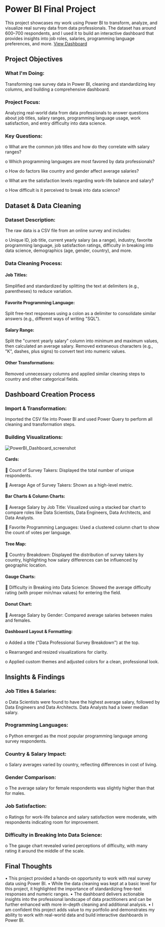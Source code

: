 # Power BI Final Project
This project showcases my work using Power BI to transform, analyze, and visualize real survey data from data professionals. The dataset has around 600–700 respondents, and I used it to build an interactive dashboard that provides insights into job roles, salaries, programming language preferences, and more. <a href = "https://github.com/ak060204/Data-visualization-projects/blob/main/PowerBI_Project/PowerBI_Dashboard_screenshot.png"> View Dashboard </a>

## Project Objectives
### What I'm Doing:
Transforming raw survey data in Power BI, cleaning and standardizing key columns, and building a comprehensive dashboard.
### Project Focus:
Analyzing real-world data from data professionals to answer questions about job titles, salary ranges, programming language usage, work satisfaction, and entry difficulty into data science.
### Key Questions: 
o	What are the common job titles and how do they correlate with salary ranges?

o	Which programming languages are most favored by data professionals?

o	How do factors like country and gender affect average salaries?

o	What are the satisfaction levels regarding work-life balance and salary?

o	How difficult is it perceived to break into data science?

## Dataset & Data Cleaning
### Dataset Description:
The raw data is a CSV file from an online survey and includes: 

o	Unique ID, job title, current yearly salary (as a range), industry, favorite programming language, job satisfaction ratings, difficulty in breaking into data science, demographics (age, gender, country), and more.
### Data Cleaning Process: 
#### Job Titles:
Simplified and standardized by splitting the text at delimiters (e.g., parentheses) to reduce variation.

#### Favorite Programming Language:

Split free-text responses using a colon as a delimiter to consolidate similar answers (e.g., different ways of writing "SQL").

#### Salary Range:

Split the "current yearly salary" column into minimum and maximum values, then calculated an average salary. Removed extraneous characters (e.g., "K", dashes, plus signs) to convert text into numeric values.

#### Other Transformations:
Removed unnecessary columns and applied similar cleaning steps to country and other categorical fields.

## Dashboard Creation Process
###	Import & Transformation:
Imported the CSV file into Power BI and used Power Query to perform all cleaning and transformation steps.

### Building Visualizations: 

![PowerBI_Dashboard_screenshot](https://github.com/user-attachments/assets/f18e3c58-f40e-4f59-9777-3fbcdd315960)

#### Cards: 
	Count of Survey Takers: Displayed the total number of unique respondents.

	Average Age of Survey Takers: Shown as a high-level metric.

#### Bar Charts & Column Charts: 
	Average Salary by Job Title: Visualized using a stacked bar chart to compare roles like Data Scientists, Data Engineers, Data Architects, and Data Analysts.

	Favorite Programming Languages: Used a clustered column chart to show the count of votes per language.

#### Tree Map: 
	Country Breakdown: Displayed the distribution of survey takers by country, highlighting how salary differences can be influenced by geographic location.
#### Gauge Charts: 
	Difficulty in Breaking into Data Science: Showed the average difficulty rating (with proper min/max values) for entering the field.
#### Donut Chart: 
	Average Salary by Gender: Compared average salaries between males and females.
#### Dashboard Layout & Formatting: 
o	Added a title ("Data Professional Survey Breakdown") at the top.

o	Rearranged and resized visualizations for clarity.

o	Applied custom themes and adjusted colors for a clean, professional look.

## Insights & Findings
### Job Titles & Salaries: 
o	Data Scientists were found to have the highest average salary, followed by Data Engineers and Data Architects. Data Analysts had a lower median salary.
### Programming Languages: 
o	Python emerged as the most popular programming language among survey respondents.
### Country & Salary Impact: 
o	Salary averages varied by country, reflecting differences in cost of living.
### Gender Comparison: 
o	The average salary for female respondents was slightly higher than that for males.
### Job Satisfaction: 
o	Ratings for work-life balance and salary satisfaction were moderate, with respondents indicating room for improvement.
### Difficulty in Breaking Into Data Science: 
o	The gauge chart revealed varied perceptions of difficulty, with many rating it around the middle of the scale.

## Final Thoughts
•	This project provided a hands-on opportunity to work with real survey data using Power BI.
•	While the data cleaning was kept at a basic level for this project, it highlighted the importance of standardizing free-text responses and numeric ranges.
•	The dashboard delivers actionable insights into the professional landscape of data practitioners and can be further enhanced with more in-depth cleaning and additional analysis.
•	I am confident this project adds value to my portfolio and demonstrates my ability to work with real-world data and build interactive dashboards in Power BI.
